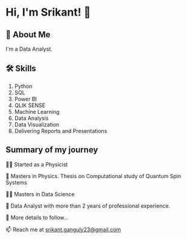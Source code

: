 
# Hi, I'm Srikant! 👋


## 🚀 About Me
I'm a Data Analyst.


## 🛠 Skills
1. Python
2. SQL
3. Power BI
4. QLIK SENSE
5. Machine Learning
6. Data Analysis
7. Data Visualization
8. Delivering Reports and Presentations



## Summary of my journey
👩‍💻 Started as a Physicist

🧠 Masters in Physics. Thesis on Computational study of Quantum Spin Systems

👯‍♀️ Masters in Data Science

🤔 Data Analyst with more than 2 years of professional experience.

💬 More details to follow...

📫 Reach me at srikant.ganguly23@gmail.com

